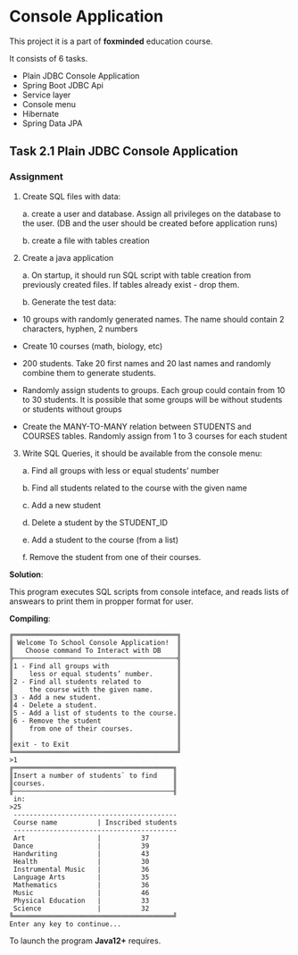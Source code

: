 # Console Application

This project it is a part of **foxminded** education course.

It consists of 6 tasks.
* Plain JDBC Console Application
* Spring Boot JDBC Api
* Service layer
* Console menu
* Hibernate
* Spring Data JPA

## Task 2.1 Plain JDBC Console Application
### Assignment

1. Create SQL files with data:

    a. create a user and database. Assign all privileges on the database to the user. (DB and the user should be created before application runs)

    b. create a file with tables creation

2. Create a java application

    a. On startup, it should run SQL script with table creation from previously created files. If tables already exist - drop them.

    b. Generate the test data:

* 10 groups with randomly generated names. The name should contain 2 characters, hyphen, 2 numbers

* Create 10 courses (math, biology, etc)

* 200 students. Take 20 first names and 20 last names and randomly combine them to generate students.

* Randomly assign students to groups. Each group could contain from 10 to 30 students. It is possible that some groups will be without students or students without groups

* Create the MANY-TO-MANY relation  between STUDENTS and COURSES tables. Randomly assign from 1 to 3 courses for each student

3. Write SQL Queries, it should be available from the console menu:

    a. Find all groups with less or equal students’ number

    b. Find all students related to the course with the given name

    c. Add a new student

    d. Delete a student by the STUDENT_ID

    e. Add a student to the course (from a list)

    f. Remove the student from one of their courses.

**Solution**:

This program executes SQL scripts from console inteface, and reads lists of answears to print them in propper format for user.

**Compiling**:
```
╔═════════════════════════════════════════╗
║ Welcome To School Console Application!  ║
║   Choose command To Interact with DB    ║
╠─────────────────────────────────────────╣
║1 - Find all groups with                 ║
║    less or equal students’ number.      ║
║2 - Find all students related to         ║
║    the course with the given name.      ║
║3 - Add a new student.                   ║
║4 - Delete a student.                    ║
║5 - Add a list of students to the course.║
║6 - Remove the student                   ║
║    from one of their courses.           ║
║                                         ║
║exit - to Exit                           ║
╚═════════════════════════════════════════╝
>1
╔════════════════════════════════════════╗
║Insert a number of students` to find    ║
║courses.                                ║
╟────────────────────────────────────────╢
 in:
>25
 -----------------------------------------
 Course name          | Inscribed students 
 -----------------------------------------
 Art                  |          37 
 Dance                |          39 
 Handwriting          |          43 
 Health               |          30 
 Instrumental Music   |          36 
 Language Arts        |          35 
 Mathematics          |          36 
 Music                |          46 
 Physical Education   |          33 
 Science              |          32 
╚════════════════════════════════════════╝
Enter any key to continue...
```

To launch the program **Java12+** requires.